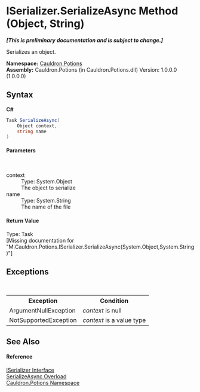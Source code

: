 # ISerializer.SerializeAsync Method (Object, String)
 _**\[This is preliminary documentation and is subject to change.\]**_

Serializes an object.

**Namespace:**&nbsp;<a href="N_Cauldron_Potions">Cauldron.Potions</a><br />**Assembly:**&nbsp;Cauldron.Potions (in Cauldron.Potions.dll) Version: 1.0.0.0 (1.0.0.0)

## Syntax

**C#**<br />
``` C#
Task SerializeAsync(
	Object context,
	string name
)
```


#### Parameters
&nbsp;<dl><dt>context</dt><dd>Type: System.Object<br />The object to serialize</dd><dt>name</dt><dd>Type: System.String<br />The name of the file</dd></dl>

#### Return Value
Type: Task<br />\[Missing <returns> documentation for "M:Cauldron.Potions.ISerializer.SerializeAsync(System.Object,System.String)"\]

## Exceptions
&nbsp;<table><tr><th>Exception</th><th>Condition</th></tr><tr><td>ArgumentNullException</td><td>*context* is null</td></tr><tr><td>NotSupportedException</td><td>*context* is a value type</td></tr></table>

## See Also


#### Reference
<a href="T_Cauldron_Potions_ISerializer">ISerializer Interface</a><br /><a href="Overload_Cauldron_Potions_ISerializer_SerializeAsync">SerializeAsync Overload</a><br /><a href="N_Cauldron_Potions">Cauldron.Potions Namespace</a><br />